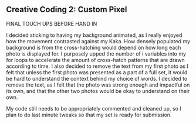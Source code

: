 ## Creative Coding 2: Custom Pixel
FINAL TOUCH UPS BEFORE HAND IN

I decided sticking to having my background animated, as I really enjoyed how the movement contrasted against my Kaka. How densely populated my background is from the cross-hatching would depend on how long each photo is displayed for. I purposely upped the number of i variables into my for loops to accelerate the amount of cross-hatch patterns that are drawn according to time. I also decided to remove the text from my first photo as I felt that unless the first photo was presented as a part of a full set, it would be hard to understand the context behind my choice of words. I decided to remove the text, as I felt that the photo was strong enough and impactful on its own, and that the other two photos would be okay to understand on their own.

My code still needs to be appropriately commented and cleaned up, so I plan to do last minute tweaks so that my set is ready for submission. 

